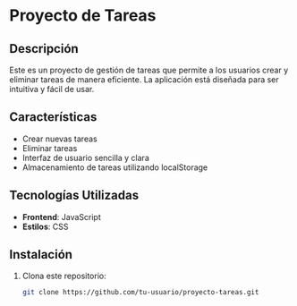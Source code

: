 # Proyecto de Tareas

## Descripción
Este es un proyecto de gestión de tareas que permite a los usuarios crear y eliminar tareas de manera eficiente. La aplicación está diseñada para ser intuitiva y fácil de usar.

## Características
- Crear nuevas tareas
- Eliminar tareas
- Interfaz de usuario sencilla y clara
- Almacenamiento de tareas utilizando localStorage

## Tecnologías Utilizadas
- **Frontend**: JavaScript
- **Estilos**: CSS

## Instalación
1. Clona este repositorio:
   ```bash
   git clone https://github.com/tu-usuario/proyecto-tareas.git
